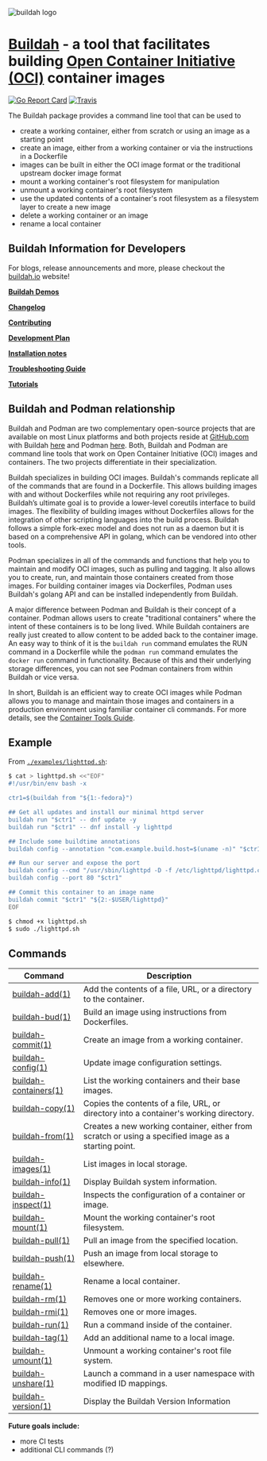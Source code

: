 ![buildah logo](https://cdn.rawgit.com/containers/buildah/master/logos/buildah-logo_large.png)

# [Buildah](https://www.youtube.com/embed/YVk5NgSiUw8) - a tool that facilitates building [Open Container Initiative (OCI)](https://www.opencontainers.org/) container images

[![Go Report Card](https://goreportcard.com/badge/github.com/containers/buildah)](https://goreportcard.com/report/github.com/containers/buildah)
[![Travis](https://travis-ci.org/containers/buildah.svg?branch=master)](https://travis-ci.org/containers/buildah)

The Buildah package provides a command line tool that can be used to
* create a working container, either from scratch or using an image as a starting point
* create an image, either from a working container or via the instructions in a Dockerfile
* images can be built in either the OCI image format or the traditional upstream docker image format
* mount a working container's root filesystem for manipulation
* unmount a working container's root filesystem
* use the updated contents of a container's root filesystem as a filesystem layer to create a new image
* delete a working container or an image
* rename a local container

## Buildah Information for Developers

For blogs, release announcements and more, please checkout the [buildah.io](https://buildah.io) website!

**[Buildah Demos](demos)**

**[Changelog](CHANGELOG.md)**

**[Contributing](CONTRIBUTING.md)**

**[Development Plan](developmentplan.md)**

**[Installation notes](install.md)**

**[Troubleshooting Guide](troubleshooting.md)**

**[Tutorials](docs/tutorials)**

## Buildah and Podman relationship

Buildah and Podman are two complementary open-source projects that are
available on most Linux platforms and both projects reside at
[GitHub.com](https://github.com) with Buildah
[here](https://github.com/containers/buildah) and Podman
[here](https://github.com/containers/libpod).  Both, Buildah and Podman are
command line tools that work on Open Container Initiative (OCI) images and
containers.  The two projects differentiate in their specialization.

Buildah specializes in building OCI images.  Buildah's commands replicate all
of the commands that are found in a Dockerfile.  This allows building images
with and without Dockerfiles while not requiring any root privileges.
Buildah’s ultimate goal is to provide a lower-level coreutils interface to
build images.  The flexibility of building images without Dockerfiles allows
for the integration of other scripting languages into the build process.
Buildah follows a simple fork-exec model and does not run as a daemon
but it is based on a comprehensive API in golang, which can be vendored
into other tools.

Podman specializes in all of the commands and functions that help you to maintain and modify
OCI images, such as pulling and tagging.  It also allows you to create, run, and maintain those containers
created from those images.  For building container images via Dockerfiles, Podman uses Buildah's
golang API and can be installed independently from Buildah.

A major difference between Podman and Buildah is their concept of a container.  Podman
allows users to create "traditional containers" where the intent of these containers is
to be long lived.  While Buildah containers are really just created to allow content
to be added back to the container image.  An easy way to think of it is the
`buildah run` command emulates the RUN command in a Dockerfile while the `podman run`
command emulates the `docker run` command in functionality.  Because of this and their underlying
storage differences, you can not see Podman containers from within Buildah or vice versa.

In short, Buildah is an efficient way to create OCI images while Podman allows
you to manage and maintain those images and containers in a production environment using
familiar container cli commands.  For more details, see the
[Container Tools Guide](https://github.com/containers/buildah/tree/master/docs/containertools).

## Example

From [`./examples/lighttpd.sh`](examples/lighttpd.sh):

```bash
$ cat > lighttpd.sh <<"EOF"
#!/usr/bin/env bash -x

ctr1=$(buildah from "${1:-fedora}")

## Get all updates and install our minimal httpd server
buildah run "$ctr1" -- dnf update -y
buildah run "$ctr1" -- dnf install -y lighttpd

## Include some buildtime annotations
buildah config --annotation "com.example.build.host=$(uname -n)" "$ctr1"

## Run our server and expose the port
buildah config --cmd "/usr/sbin/lighttpd -D -f /etc/lighttpd/lighttpd.conf" "$ctr1"
buildah config --port 80 "$ctr1"

## Commit this container to an image name
buildah commit "$ctr1" "${2:-$USER/lighttpd}"
EOF

$ chmod +x lighttpd.sh
$ sudo ./lighttpd.sh
```

## Commands
| Command                                              | Description                                                                                          |
| ---------------------------------------------------- | ---------------------------------------------------------------------------------------------------- |
| [buildah-add(1)](/docs/buildah-add.md)               | Add the contents of a file, URL, or a directory to the container.                                    |
| [buildah-bud(1)](/docs/buildah-bud.md)               | Build an image using instructions from Dockerfiles.                                                  |
| [buildah-commit(1)](/docs/buildah-commit.md)         | Create an image from a working container.                                                            |
| [buildah-config(1)](/docs/buildah-config.md)         | Update image configuration settings.                                                                 |
| [buildah-containers(1)](/docs/buildah-containers.md) | List the working containers and their base images.                                                   |
| [buildah-copy(1)](/docs/buildah-copy.md)             | Copies the contents of a file, URL, or directory into a container's working directory.               |
| [buildah-from(1)](/docs/buildah-from.md)             | Creates a new working container, either from scratch or using a specified image as a starting point. |
| [buildah-images(1)](/docs/buildah-images.md)         | List images in local storage.                                                                        |
| [buildah-info(1)](/docs/buildah-info.md)             | Display Buildah system information.                                                                  |
| [buildah-inspect(1)](/docs/buildah-inspect.md)       | Inspects the configuration of a container or image.                                                  |
| [buildah-mount(1)](/docs/buildah-mount.md)           | Mount the working container's root filesystem.                                                       |
| [buildah-pull(1)](/docs/buildah-pull.md)             | Pull an image from the specified location.                                                           |
| [buildah-push(1)](/docs/buildah-push.md)             | Push an image from local storage to elsewhere.                                                       |
| [buildah-rename(1)](/docs/buildah-rename.md)         | Rename a local container.                                                                            |
| [buildah-rm(1)](/docs/buildah-rm.md)                 | Removes one or more working containers.                                                              |
| [buildah-rmi(1)](/docs/buildah-rmi.md)               | Removes one or more images.                                                                          |
| [buildah-run(1)](/docs/buildah-run.md)               | Run a command inside of the container.                                                               |
| [buildah-tag(1)](/docs/buildah-tag.md)               | Add an additional name to a local image.                                                             |
| [buildah-umount(1)](/docs/buildah-umount.md)         | Unmount a working container's root file system.                                                      |
| [buildah-unshare(1)](/docs/buildah-unshare.md)       | Launch a command in a user namespace with modified ID mappings.                                      |
| [buildah-version(1)](/docs/buildah-version.md)       | Display the Buildah Version Information                                                              |

**Future goals include:**
* more CI tests
* additional CLI commands (?)
